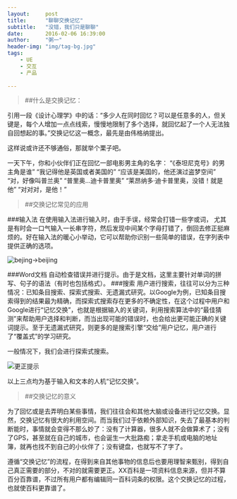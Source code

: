 ```yaml
---
layout:     post
title:      "聊聊交换记忆"
subtitle:   "没错，我们只是聊聊"
date:       2016-02-06 16:39:00
author:     "粥一"
header-img: "img/tag-bg.jpg"
tags:
    - UE
    - 交互
    - 产品
    
---
```

>##什么是交换记忆：

引用一段《设计心理学》中的话：“多少人在同时回忆？可以是任意多的人，但关键是，每个人增加一点点线索，慢慢地限制了多个选择，就回忆起了一个人无法独自回想起的事。”交换记忆这一概念，最先是由伟格纳提出。

这样说或许还不够通俗，那就举个栗子吧。

一天下午，你和小伙伴们正在回忆一部电影男主角的名字：
“《泰坦尼克号》的男主角是谁”
“我记得他是英国或者美国的”
“应该是美国的，他还演过盗梦空间”
“对，好像叫普兰奥”
“普里奥…迪卡普里奥”
“莱昂纳多·迪卡普里奥，没错！就是他”
“对对对，是他！”


>##交换记忆常见的应用

###输入法
在使用输入法进行输入时，由于手误，经常会打错一些字或词，  尤其是有时会一口气输入一长串字符，然后发现中间某个字母打错了，倒回去修正挺麻烦的。好在输入法的暖心小举动，它可以帮助你识别一些简单的错误，在字列表中提供正确的选项。

![bejing→beijing](http://upload-images.jianshu.io/upload_images/674139-f79874f49a4097b6.png?imageMogr2/auto-orient/strip%7CimageView2/2/w/1240)

###Word文档
自动检查错误并进行提示。由于是文档，这里主要针对单词的拼写、句子的语法（有时也包括格式）。
###搜索
用户进行搜索，往往可以分为三种情况：已知条目搜索、探索式搜索、无遗漏式研究。以Google为例，已知条目搜索得到的结果最为精确，而探索式搜索存在更多的不确定性，在这个过程中用户和Google进行“记忆交换”，也就是根据输入的关键词，利用搜索算法中的“最佳猜测”来帮助用户选择和判断，而当出现可能的错误时，也会给出更可能正确的关键词提示。至于无遗漏式研究，则更多的是搜索引擎“交给”用户记忆，用户进行了“覆盖式”的学习研究。

一般情况下，我们会进行探索式搜索。

![更正提示](http://upload-images.jianshu.io/upload_images/674139-ae68bcda18b8e71a.png?imageMogr2/auto-orient/strip%7CimageView2/2/w/1240)

以上三点均为基于输入和文本的人机“记忆交换”。


>##交换记忆的意义

为了回忆或是去弄明白某些事情，我们往往会和其他大脑或设备进行记忆交换。显然，交换记忆有很大的利用空间。而当我们过于依赖外部知识，失去了最基本的判断能时，事情就会变得不那么妙了：没有了计算器，很多人就不会做算术了；没有了GPS，甚至就在自己的城市，也会诞生一大批路痴；拿走手机或电脑的地址簿，就再也找不到自己的小伙伴了；没有键盘，也就写不了字了。

遵循“交换记忆”的流程，在得到来自其他事物的信息后也要用理智来甄别，得到自己真正需要的部分，不对的就需要更正。XX百科是一项资料信息来源，但并不算百分百靠谱，不过所有用户都有编辑同一百科词条的权限。这个交换记忆的过程，也就使百科更靠谱了。